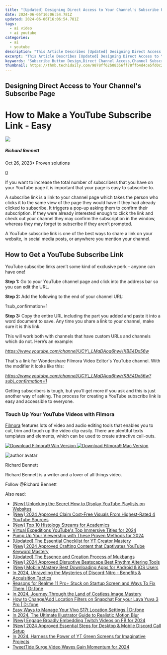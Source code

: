 ```yaml
---
title: "[Updated] Designing Direct Access to Your Channel's Subscribe Page for 2024"
date: 2024-06-05T16:06:54.781Z
updated: 2024-06-06T16:06:54.781Z
tags:
  - ai video
  - ai youtube
categories:
  - ai
  - youtube
description: "This Article Describes [Updated] Designing Direct Access to Your Channel's Subscribe Page for 2024"
excerpt: "This Article Describes [Updated] Designing Direct Access to Your Channel's Subscribe Page for 2024"
keywords: "Subscribe Button Design,Direct Channel Access,Channel Subscription,Direct Link Subscribing,Customize Subscribe Page,Channel Subscribe UI,Quick Signup Access"
thumbnail: https://thmb.techidaily.com/9878ff62b08356ff78ffb4d4ce5fd0c27ab1ffdc4dd530f388b0fa3845feed6f.jpg
---
```


## Designing Direct Access to Your Channel's Subscribe Page

# How to Make a YouTube Subscribe Link - Easy

![](https://images.wondershare.com/filmora/article-images/richard-bennett.jpg)

##### Richard Bennett

 Oct 26, 2023• Proven solutions

[0](#commentsBoxSeoTemplate)

If you want to increase the total number of subscribers that you have on your YouTube page it is important that your page is easy to subscribe to.

A subscribe link is a link to your channel page which takes the person who clicks it to the same view of the page they would have if they had already clicked to subscribe. It triggers a pop-up asking them to confirm their subscription. If they were already interested enough to click the link and check out your channel they may confirm the subscription in the window, whereas they may forget to subscribe if they aren’t prompted.

A YouTube subscribe link is one of the best ways to share a link on your website, in social media posts, or anywhere you mention your channel.

## How to Get a YouTube Subscribe Link

YouTube subscribe links aren’t some kind of exclusive perk – anyone can have one!

**Step 1:** Go to your YouTube channel page and click into the address bar so you can edit the URL.

**Step 2:** Add the following to the end of your channel URL:

?sub\_confirmation=1

**Step 3:** Copy the entire URL including the part you added and paste it into a word document to save. Any time you share a link to your channel, make sure it is this link.

This will work both with channels that have custom URLs and channels which do not. Here’s an example:

_<https://www.youtube.com/channel/UCY\_LMaDAoa6hwHKBE4Dx56w>_

That's a link for Wondershare Filmora Video Editor's YouTube channel. With the modifier it looks like this:

_<https://www.youtube.com/channel/UCY\_LMaDAoa6hwHKBE4Dx56w?sub\_confirmation=1>_

Getting subscribers is tough, but you’ll get more if you ask and this is just another way of asking. The process for creating a YouTube subscribe link is easy and accessible to everyone.

### Touch Up Your YouTube Videos with Filmora

[Filmora](https://tools.techidaily.com/wondershare/filmora/download/) features lots of video and audio editing tools that enables you to cut, trim and touch up the video clip easily. There are plentiful texts templates and elements, which can be used to create attractive call-outs.

[![Download Filmora9 Win Version](https://images.wondershare.com/filmora/guide/download-btn-win.jpg) ](https://tools.techidaily.com/wondershare/filmora/download/) [![Download Filmora9 Mac Version](https://images.wondershare.com/filmora/guide/download-btn-mac.jpg) ](https://tools.techidaily.com/wondershare/filmora/download/)

![author avatar](https://images.wondershare.com/filmora/article-images/richard-bennett.jpg)

Richard Bennett

Richard Bennett is a writer and a lover of all things video.

Follow @Richard Bennett

<span class="atpl-alsoreadstyle">Also read:</span>
<div><ul>
<li><a href="https://facebook-video-share.techidaily.com/new-unlocking-the-secret-how-to-display-youtube-playlists-on-websites/"><u>[New] Unlocking the Secret  How to Display YouTube Playlists on Websites</u></a></li>
<li><a href="https://facebook-video-share.techidaily.com/new-2024-approved-claim-cost-free-visuals-from-highest-rated-4-youtube-sources/"><u>[New] 2024 Approved  Claim Cost-Free Visuals From Highest-Rated 4 YouTube Sources</u></a></li>
<li><a href="https://facebook-video-share.techidaily.com/new-top-10-histology-streams-for-academics/"><u>[New] Top 10 Histology Streams for Academics</u></a></li>
<li><a href="https://facebook-video-share.techidaily.com/virtual-expeditions-youtubes-top-immersive-titles-for-2024/"><u>Virtual Expeditions  YouTube's Top Immersive Titles for 2024</u></a></li>
<li><a href="https://facebook-video-share.techidaily.com/pump-up-your-viewership-with-these-proven-methods-for-2024/"><u>Pump Up Your Viewership with These Proven Methods for 2024</u></a></li>
<li><a href="https://facebook-video-share.techidaily.com/updated-the-essential-checklist-for-yt-creator-mastery/"><u>[Updated] The Essential Checklist for YT Creator Mastery</u></a></li>
<li><a href="https://facebook-video-share.techidaily.com/new-2024-approved-crafting-content-that-captivates-youtube-keyword-mastery/"><u>[New] 2024 Approved  Crafting Content that Captivates  YouTube Keyword Mastery</u></a></li>
<li><a href="https://facebook-video-share.techidaily.com/updated-the-essence-and-creation-process-of-mukbangs/"><u>[Updated] The Essence and Creation Process of Mukbangs</u></a></li>
<li><a href="https://facebook-video-share.techidaily.com/new-2024-approved-disruptive-beatscape-best-rhythm-altering-tools/"><u>[New] 2024 Approved  Disruptive Beatscape  Best Rhythm Altering Tools</u></a></li>
<li><a href="https://facebook-video-share.techidaily.com/new-mobile-mastery-best-downloading-apps-for-android-and-ios-users/"><u>[New] Mobile Mastery  Best Downloading Apps for Android & iOS Users</u></a></li>
<li><a href="https://discord-videos.techidaily.com/in-2024-unraveling-the-mysteries-of-discord-nitro-benefits-and-acquisition-tactics/"><u>In 2024, Unraveling the Mysteries of Discord Nitro - Benefits & Acquisition Tactics</u></a></li>
<li><a href="https://fix-guide.techidaily.com/reasons-for-realme-11-proplus-stuck-on-startup-screen-and-ways-to-fix-them-drfone-by-drfone-fix-android-problems-fix-android-problems/"><u>Reasons for Realme 11 Pro+ Stuck on Startup Screen and Ways To Fix Them | Dr.fone</u></a></li>
<li><a href="https://extra-approaches.techidaily.com/in-2024-journey-through-the-land-of-costless-image-mastery/"><u>In 2024, Journey Through the Land of Costless Image Mastery</u></a></li>
<li><a href="https://location-social.techidaily.com/how-to-changeadd-location-filters-on-snapchat-for-your-lava-yuva-3-pro-drfone-by-drfone-virtual-android/"><u>How to Change/Add Location Filters on Snapchat For your Lava Yuva 3 Pro | Dr.fone</u></a></li>
<li><a href="https://android-location.techidaily.com/easy-ways-to-manage-your-vivo-s17t-location-settings-drfone-by-drfone-virtual/"><u>Easy Ways to Manage Your Vivo S17t Location Settings | Dr.fone</u></a></li>
<li><a href="https://some-guidance.techidaily.com/in-2024-the-ultimate-illustrator-guide-to-realistic-motion-blur/"><u>In 2024, The Ultimate Illustrator Guide to Realistic Motion Blur</u></a></li>
<li><a href="https://facebook-clips.techidaily.com/new-engage-broadly-embedding-twitch-videos-on-fb-for-2024/"><u>[New] Engage Broadly  Embedding Twitch Videos on FB for 2024</u></a></li>
<li><a href="https://discord-videos.techidaily.com/new-2024-approved-essential-steps-for-desktop-and-mobile-discord-call-setup/"><u>[New] 2024 Approved  Essential Steps for Desktop & Mobile Discord Call Setup</u></a></li>
<li><a href="https://youtube-stream.techidaily.com/in-2024-harness-the-power-of-yt-green-screens-for-imaginative-projects/"><u>In 2024, Harness the Power of YT Green Screens for Imaginative Projects</u></a></li>
<li><a href="https://twitter-clips.techidaily.com/tweettide-surge-video-waves-gain-momentum-for-2024/"><u>TweetTide Surge  Video Waves Gain Momentum for 2024</u></a></li>
</ul></div>

<ins class="adsbygoogle"
      style="display:block"
      data-ad-client="ca-pub-7571918770474297"
      data-ad-slot="8358498916"
      data-ad-format="auto"
      data-full-width-responsive="true"></ins>